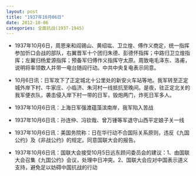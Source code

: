 ```yaml
---
layout: post
title: "1937年10月06日"
date: 2012-10-06
categories: 全面抗战(1937-1945)
---
```


<meta name="referrer" content="no-referrer" />

- 1937年10月6日，周恩来和阎锡山、黄绍竑、卫立煌、傅作义商定，统一指挥参加忻口会战的部队，右翼晋军十个团归朱德、彭德怀指挥；中路归卫立煌指挥；左翼归杨爱源指挥；预备军归傅作义指挥守太原。周致电毛泽东、洛甫，说明将率领数人并带一电台随阎行动。中共中央复电表示同意。 

- 10月6日讯：日军攻下了正定城北十公里处的新安火车站等地。我军转至正定城外岸下村、牛家庄、小临济、朱河村一线抵抗至晚间。是夜，驻正定北关的我军便衣队，袭击侵入岸下村一带的日军，毁炮两门，炸死日军多人。 

- 1937年10月6日讯：上海日军强渡蕴藻滨南岸，我军陷入苦战 

- 1937年10月6日讯：孙连仲、冯钦哉、曾万锺等军退守山西平定娘子关一线 

- 1937年10月6日讯：美国务院称：日在华行动不合国际关系原则，违反《九国公约》及《非战公约》的规定。同意国联大会的报告。 

- 1937年10月6日讯：国联大会接受10月5日远东顾问委员会的建议：1、由国联大会召集《九国公约》会议，处理中日冲突。2、国联大会应对中国表示道义支持，避免足以妨碍中国抗战的行动 

